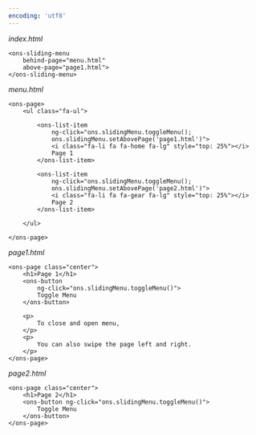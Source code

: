 ```yaml
---
encoding: 'utf8'
---
```


*index.html*

    <ons-sliding-menu 
        behind-page="menu.html" 
        above-page="page1.html">
    </ons-sliding-menu>


*menu.html*

    <ons-page>
        <ul class="fa-ul">

            <ons-list-item 
                ng-click="ons.slidingMenu.toggleMenu(); 
                ons.slidingMenu.setAbovePage('page1.html')">
                <i class="fa-li fa fa-home fa-lg" style="top: 25%"></i>
                Page 1
            </ons-list-item>

            <ons-list-item 
                ng-click="ons.slidingMenu.toggleMenu(); 
                ons.slidingMenu.setAbovePage('page2.html')">
                <i class="fa-li fa fa-gear fa-lg" style="top: 25%"></i>
                Page 2
            </ons-list-item>

        </ul>

    </ons-page>


*page1.html*

    <ons-page class="center">
        <h1>Page 1</h1>
        <ons-button 
            ng-click="ons.slidingMenu.toggleMenu()">
            Toggle Menu
        </ons-button>
        
        <p>
            To close and open menu,
        </p>
        <p>
            You can also swipe the page left and right.
        </p>
    </ons-page>


*page2.html*

    <ons-page class="center">
        <h1>Page 2</h1>
        <ons-button ng-click="ons.slidingMenu.toggleMenu()">
            Toggle Menu
        </ons-button>   
    </ons-page>